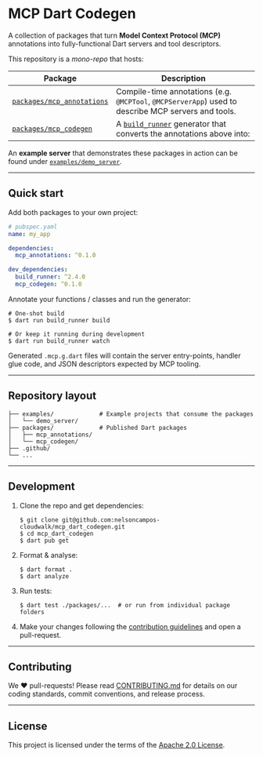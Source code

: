 # MCP Dart Codegen

A collection of packages that turn **Model Context Protocol (MCP)** annotations into fully-functional Dart servers and tool descriptors.

This repository is a *mono-repo* that hosts:

| Package | Description |
| ------- | ----------- |
| [`packages/mcp_annotations`](packages/mcp_annotations/) | Compile-time annotations (e.g. `@MCPTool`, `@MCPServerApp`) used to describe MCP servers and tools. |
| [`packages/mcp_codegen`](packages/mcp_codegen/) | A [`build_runner`](https://pub.dev/packages/build_runner) generator that converts the annotations above into:  

An **example server** that demonstrates these packages in action can be found under [`examples/demo_server`](examples/demo_server/).

---

## Quick start

Add both packages to your own project:

```yaml
# pubspec.yaml
name: my_app

dependencies:
  mcp_annotations: ^0.1.0

dev_dependencies:
  build_runner: ^2.4.0
  mcp_codegen: ^0.1.0
```

Annotate your functions / classes and run the generator:

```shell
# One-shot build
$ dart run build_runner build

# Or keep it running during development
$ dart run build_runner watch
```

Generated `.mcp.g.dart` files will contain the server entry-points, handler glue code, and JSON descriptors expected by MCP tooling.

---

## Repository layout

```
├── examples/             # Example projects that consume the packages
│   └── demo_server/
├── packages/             # Published Dart packages
│   ├── mcp_annotations/
│   └── mcp_codegen/
├── .github/
└── ...
```

---

## Development

1. Clone the repo and get dependencies:

   ```shell
   $ git clone git@github.com:nelsoncampos-cloudwalk/mcp_dart_codegen.git
   $ cd mcp_dart_codegen
   $ dart pub get
   ```

2. Format & analyse:

   ```shell
   $ dart format .
   $ dart analyze
   ```

3. Run tests:

   ```shell
   $ dart test ./packages/...  # or run from individual package folders
   ```

4. Make your changes following the [contribution guidelines](CONTRIBUTING.md) and open a pull-request.

---

## Contributing

We ❤️ pull-requests!  Please read [CONTRIBUTING.md](CONTRIBUTING.md) for details on our coding standards, commit conventions, and release process.

---

## License

This project is licensed under the terms of the [Apache 2.0 License](LICENSE). 
